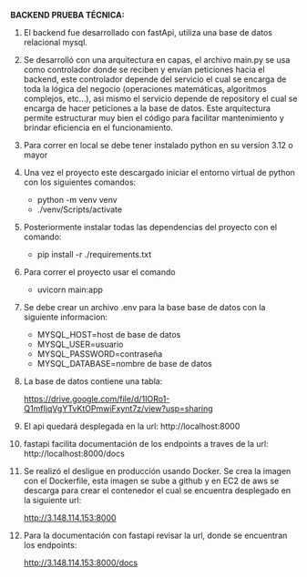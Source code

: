 **BACKEND PRUEBA TÉCNICA:**

1. El backend fue desarrollado con fastApi, utiliza una base de datos relacional mysql.

1. Se desarrolló con una arquitectura en capas, el archivo main.py se usa como controlador donde se reciben y envían peticiones hacia el backend, este controlador depende del servicio el cual se encarga de toda la lógica del negocio (operaciones matemáticas, algoritmos complejos, etc...), asi mismo el servicio depende de repository el cual se encarga de hacer peticiones a la base de datos. Este arquitectura permite estructurar muy bien el código para facilitar mantenimiento y brindar eficiencia en el funcionamiento.

1. Para correr en local se debe tener instalado python en su version 3.12 o mayor

1. Una vez el proyecto este descargado iniciar el entorno virtual de python con los siguientes comandos:
	- python -m venv venv
	- ./venv/Scripts/activate

1. Posteriormente instalar todas las dependencias del proyecto con el comando:
	- pip install -r ./requirements.txt

1. Para correr el proyecto usar el comando
	- uvicorn main:app

1. Se debe crear un archivo .env para la base base de datos con la siguiente informacion:

	- MYSQL_HOST=host de base de datos
	- MYSQL_USER=usuario
	- MYSQL_PASSWORD=contraseña
	- MYSQL_DATABASE=nombre de base de datos

1. La base de datos contiene una tabla:

	https://drive.google.com/file/d/1IORo1-Q1mfIjqVgYTvKtOPmwiFxynt7z/view?usp=sharing

1. El api quedará desplegada en la url: http://localhost:8000

1. fastapi facilita documentación de los endpoints a traves de la url: 
http://localhost:8000/docs

1. Se realizó el desligue en producción usando Docker. Se crea la imagen con el Dockerfile, esta imagen se sube a github y en EC2 de aws se descarga para crear el contenedor el cual se encuentra desplegado en la siguiente url:

	http://3.148.114.153:8000

1. Para la documentación con fastapi revisar la url, donde se encuentran los endpoints:

	http://3.148.114.153:8000/docs

